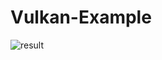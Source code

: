 # Vulkan-Example

![result](https://user-images.githubusercontent.com/17864157/161180513-ae38afa6-3c67-4362-9572-79625ed81b24.png)
